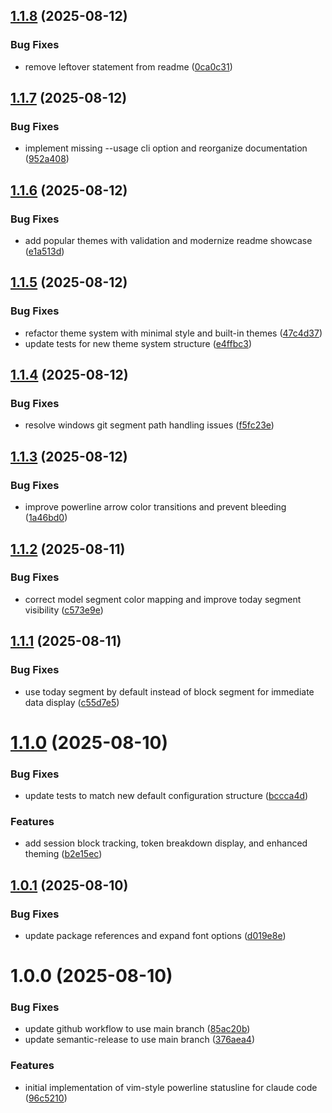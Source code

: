 ## [1.1.8](https://github.com/Owloops/claude-powerline/compare/v1.1.7...v1.1.8) (2025-08-12)


### Bug Fixes

* remove leftover statement from readme ([0ca0c31](https://github.com/Owloops/claude-powerline/commit/0ca0c31ece08aa5779680cbb2baaa094bbcce175))

## [1.1.7](https://github.com/Owloops/claude-powerline/compare/v1.1.6...v1.1.7) (2025-08-12)


### Bug Fixes

* implement missing --usage cli option and reorganize documentation ([952a408](https://github.com/Owloops/claude-powerline/commit/952a408c044ed7f2653339ba3aaa7775c43ad9a4))

## [1.1.6](https://github.com/Owloops/claude-powerline/compare/v1.1.5...v1.1.6) (2025-08-12)


### Bug Fixes

* add popular themes with validation and modernize readme showcase ([e1a513d](https://github.com/Owloops/claude-powerline/commit/e1a513d465df7ffaf7d5ca6435924c86bd2594a0))

## [1.1.5](https://github.com/Owloops/claude-powerline/compare/v1.1.4...v1.1.5) (2025-08-12)


### Bug Fixes

* refactor theme system with minimal style and built-in themes ([47c4d37](https://github.com/Owloops/claude-powerline/commit/47c4d374a5e2619a75e8ac5c34283b5801b18279))
* update tests for new theme system structure ([e4ffbc3](https://github.com/Owloops/claude-powerline/commit/e4ffbc332e896bb24aa8d11bcfd0d6b7a6e2c9b8))

## [1.1.4](https://github.com/Owloops/claude-powerline/compare/v1.1.3...v1.1.4) (2025-08-12)


### Bug Fixes

* resolve windows git segment path handling issues ([f5fc23e](https://github.com/Owloops/claude-powerline/commit/f5fc23eb16be6e54a53590628a52a628893708f5))

## [1.1.3](https://github.com/Owloops/claude-powerline/compare/v1.1.2...v1.1.3) (2025-08-12)


### Bug Fixes

* improve powerline arrow color transitions and prevent bleeding ([1a46bd0](https://github.com/Owloops/claude-powerline/commit/1a46bd0645ed8f349af11340994614e7ca40deee))

## [1.1.2](https://github.com/Owloops/claude-powerline/compare/v1.1.1...v1.1.2) (2025-08-11)


### Bug Fixes

* correct model segment color mapping and improve today segment visibility ([c573e9e](https://github.com/Owloops/claude-powerline/commit/c573e9ef453b54a51ec95a683c2780bf459aebaa))

## [1.1.1](https://github.com/Owloops/claude-powerline/compare/v1.1.0...v1.1.1) (2025-08-11)


### Bug Fixes

* use today segment by default instead of block segment for immediate data display ([c55d7e5](https://github.com/Owloops/claude-powerline/commit/c55d7e5945e180c00d16a26d077d9c8c79d962f9))

# [1.1.0](https://github.com/Owloops/claude-powerline/compare/v1.0.1...v1.1.0) (2025-08-10)


### Bug Fixes

* update tests to match new default configuration structure ([bccca4d](https://github.com/Owloops/claude-powerline/commit/bccca4dc7e0ea454db638983db6fac336d16b841))


### Features

* add session block tracking, token breakdown display, and enhanced theming ([b2e15ec](https://github.com/Owloops/claude-powerline/commit/b2e15ec9b8e91aa578bccbe8e8cf65bac83ccde1))

## [1.0.1](https://github.com/Owloops/claude-powerline/compare/v1.0.0...v1.0.1) (2025-08-10)


### Bug Fixes

* update package references and expand font options ([d019e8e](https://github.com/Owloops/claude-powerline/commit/d019e8e1be60a5c84d47eccf3eb65d6a94483f2f))

# 1.0.0 (2025-08-10)


### Bug Fixes

* update github workflow to use main branch ([85ac20b](https://github.com/Owloops/claude-powerline/commit/85ac20b93f6d68026fb0b63764456e3c26d525e5))
* update semantic-release to use main branch ([376aea4](https://github.com/Owloops/claude-powerline/commit/376aea4973ef1512b138ed996b0765322effc4ee))


### Features

* initial implementation of vim-style powerline statusline for claude code ([96c5210](https://github.com/Owloops/claude-powerline/commit/96c5210d6c014c2fb4371be00a3d746ee842009c))
